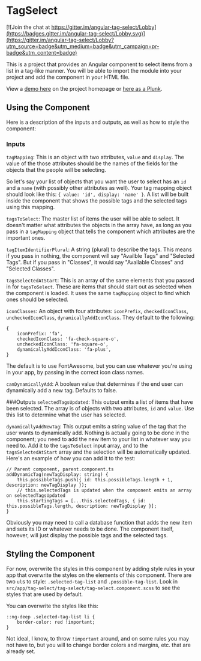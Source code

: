 # TagSelect

[![Join the chat at https://gitter.im/angular-tag-select/Lobby](https://badges.gitter.im/angular-tag-select/Lobby.svg)](https://gitter.im/angular-tag-select/Lobby?utm_source=badge&utm_medium=badge&utm_campaign=pr-badge&utm_content=badge)

This is a project that provides an Angular component to select items from a list in a tag-like manner. You will be able to import the module into your project and add the component in your HTML file.

View a [demo here](http://ats.oss.prestonlamb.com) on the project homepage or [here as a Plunk](https://plnkr.co/edit/ZLhuFyArvp1JgG3aap2v?p=preview).

## Using the Component

Here is a description of the inputs and outputs, as well as how to style the component:

### Inputs

`tagMapping`: This is an object with two attributes, `value` and `display`. The value of the those attributes should be the names of the fields for the objects that the people will be selecting.

So let's say your list of objects that you want the user to select has an `id` and a `name` (with possibly other attributes as well). Your tag mapping object should look like this: `{ value: 'id', display: 'name' }`. A list will be built inside the component that shows the possible tags and the selected tags using this mapping.

`tagsToSelect`: The master list of items the user will be able to select. It doesn't matter what attributes the objects in the array have, as long as you pass in a `tagMapping` object that tells the component which attributes are the important ones.

`tagItemIdentifierPlural`: A string (plural) to describe the tags. This means if you pass in nothing, the component will say "Availble Tags" and "Selected Tags". But if you pass in "Classes", it would say "Available Classes" and "Selected Classes".

`tagsSelectedAtStart`: This is an array of the same elements that you passed in for `tagsToSelect`. These are items that should start out as selected when the component is loaded. It uses the same `tagMapping` object to find which ones should be selected.

`iconClasses`: An object with four attributes: `iconPrefix`, `checkedIconClass`, `uncheckedIconClass`, `dynamicallyAddIconClass`. They default to the following:

```
{
    iconPrefix: 'fa',
    checkedIconClass: 'fa-check-square-o',
    uncheckedIconClass: 'fa-square-o',
    dynamicallyAddIconClass: 'fa-plus',
}
```

The default is to use FontAwesome, but you can use whatever you're using in your app, by passing in the correct icon class names.

`canDynamicallyAdd`: A boolean value that determines if the end user can dynamically add a new tag. Defaults to false.

###Outputs
`selectedTagsUpdated`: This output emits a list of items that have been selected. The array is of objects with two attributes, `id` and `value`. Use this list to determine what the user has selected.

`dynamicallyAddNewTag`: This output emits a string value of the tag that the user wants to dynamically add. Nothing is actually going to be done in the component; you need to add the new item to your list in whatever way you need to. Add it to the `tagsToSelect` input array, and to the `tagsSelectedAtStart` array and the selection will be automatically updated. Here's an example of how you can add it to the test:

```
// Parent component, parent.component.ts
addDynamicTag(newTagDisplay: string) {
    this.possibleTags.push({ id: this.possibleTags.length + 1, description: newTagDisplay });
	// this.selectedTags is updated when the component emits an array on selectedTagsUpdated
    this.startingTags = [...this.selectedTags, { id: this.possibleTags.length, description: newTagDisplay }];
}
```

Obviously you may need to call a database function that adds the new item and sets its ID or whatever needs to be done. The component itself, however, will just display the possible tags and the selected tags.

## Styling the Component

For now, overwrite the styles in this component by adding style rules in your app that overwrite the styles on the elements of this component. There are two `ul`s to style: `.selected-tag-list` and `.possible-tag-list`. Look in `src/app/tag-select/tag-select/tag-select.component.scss` to see the styles that are used by default.

You can overwrite the styles like this:

```
::ng-deep .selected-tag-list li {
	border-color: red !important;
}
```

Not ideal, I know, to throw `!important` around, and on some rules you may not have to, but you will to change border colors and margins, etc. that are already set.
